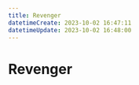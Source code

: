 ```yaml
---
title: Revenger
datetimeCreate: 2023-10-02 16:47:11
datetimeUpdate: 2023-10-02 16:48:00
---
```


# Revenger
